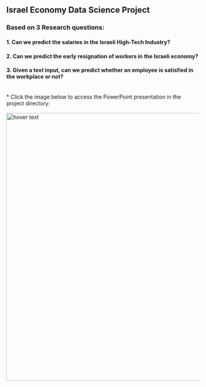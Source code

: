 ## Israel Economy Data Science Project
### Based on 3 Research questions:
#### 1. Can we predict the salaries in the Israeli High-Tech Industry?
#### 2. Can we predict the early resignation of workers in the Israeli economy?
#### 3. Given a text input, can we predict whether an employee is satisfied in the workplace or not?
<br>
* Click the image below to access the PowerPoint presentation in the project directory: 
<br><br>
<a href="https://github.com/Idanref/Israel-Economy-Data-Science/blob/main/Israel-Economy-Presentation.pptx">
  <img src="https://user-images.githubusercontent.com/32392260/148949501-80720dca-90fd-49e5-8b03-d40854e7440e.png" width="700px" title="hover text">
</a>
